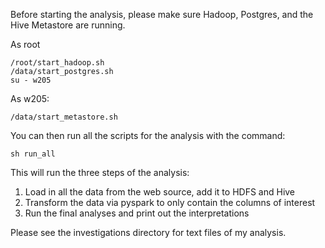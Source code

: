 Before starting the analysis, please make sure Hadoop, Postgres, and the Hive Metastore are running.

As root
```
/root/start_hadoop.sh
/data/start_postgres.sh
su - w205
```

As w205:
```
/data/start_metastore.sh
```

You can then run all the scripts for the analysis with the command:
```
sh run_all
```

This will run the three steps of the analysis:
1) Load in all the data from the web source, add it to HDFS and Hive
2) Transform the data via pyspark to only contain the columns of interest
3) Run the final analyses and print out the interpretations

Please see the investigations directory for text files of my analysis.

